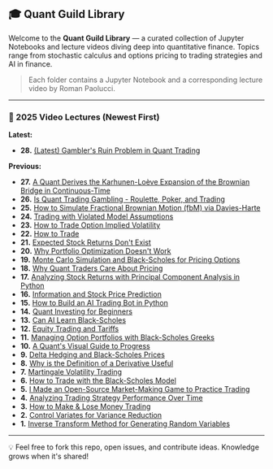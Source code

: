 ## 🎓 Quant Guild Library

Welcome to the **Quant Guild Library** — a curated collection of Jupyter Notebooks and lecture videos diving deep into quantitative finance. Topics range from stochastic calculus and options pricing to trading strategies and AI in finance.

> Each folder contains a Jupyter Notebook and a corresponding lecture video by Roman Paolucci.

---

### 📅 2025 Video Lectures (Newest First)

**Latest:**
- **28.** [(Latest) Gambler's Ruin Problem in Quant Trading](https://youtu.be/YNvhjSr_nz0)

**Previous:**
- **27.** [A Quant Derives the Karhunen-Loève Expansion of the Brownian Bridge in Continuous-Time](https://youtu.be/Nm0XXPhpEx8)  
- **26.** [Is Quant Trading Gambling - Roulette, Poker, and Trading](https://youtu.be/fI3UHYD389g)  
- **25.** [How to Simulate Fractional Brownian Motion (fbM) via Davies-Harte](https://youtu.be/qQYgbIYz9i0)  
- **24.** [Trading with Violated Model Assumptions](https://youtu.be/2ezWtM8J_os)  
- **23.** [How to Trade Option Implied Volatility](https://youtu.be/kqJd3YQAvL4)  
- **22.** [How to Trade](https://youtu.be/7tIeyZIn0T4)  
- **21.** [Expected Stock Returns Don't Exist](https://youtu.be/tHEOQ4Wq5KU)  
- **20.** [Why Portfolio Optimization Doesn't Work](https://youtu.be/32EAVUHVZHg)  
- **19.** [Monte Carlo Simulation and Black-Scholes for Pricing Options](https://youtu.be/VIE7uiRB1vE)  
- **18.** [Why Quant Traders Care About Pricing](https://youtu.be/HrwZy_z2Vr8)  
- **17.** [Analyzing Stock Returns with Principal Component Analysis in Python](https://youtu.be/CyCy1LGtk4Q)  
- **16.** [Information and Stock Price Prediction](https://youtu.be/Ao9InJohtpY)  
- **15.** [How to Build an AI Trading Bot in Python](https://youtu.be/ZkRcdlCcP-Y)  
- **14.** [Quant Investing for Beginners](https://youtu.be/fE90eCbLxrA)  
- **13.** [Can AI Learn Black-Scholes](https://youtu.be/36ybUnnD7wY)  
- **12.** [Equity Trading and Tariffs](https://youtu.be/N7Pxt3DcRAo)  
- **11.** [Managing Option Portfolios with Black-Scholes Greeks](https://youtu.be/K9BaFjVQYiE)  
- **10.** [A Quant's Visual Guide to Progress](https://youtu.be/M2ewY6sJDLg)  
- **9.** [Delta Hedging and Black-Scholes Prices](https://youtu.be/C5r3C07WgMo)  
- **8.** [Why is the Definition of a Derivative Useful](https://youtu.be/ghu_8XFAj2k)  
- **7.** [Martingale Volatility Trading](https://youtu.be/QB_0sN7Uowk)  
- **6.** [How to Trade with the Black-Scholes Model](https://youtu.be/ZoWvYpn5eqI)  
- **5.** [I Made an Open-Source Market-Making Game to Practice Trading](https://youtu.be/3KYJlI36Omc)  
- **4.** [Analyzing Trading Strategy Performance Over Time](https://youtu.be/qbKSHYXz_k4)  
- **3.** [How to Make & Lose Money Trading](https://youtu.be/EYeu6LkTKDY)  
- **2.** [Control Variates for Variance Reduction](https://youtu.be/q_oDJF14qD8)  
- **1.** [Inverse Transform Method for Generating Random Variables](https://youtu.be/x_O0nCtzEoY)  

---

💡 Feel free to fork this repo, open issues, and contribute ideas. Knowledge grows when it's shared!
